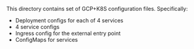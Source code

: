 This directory contains set of GCP+K8S configuration files. Specifically:

- Deployment configs for each of 4 services
- 4 service configs 
- Ingress config for the external entry point
- ConfigMaps for services 